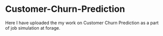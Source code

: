 # Customer-Churn-Prediction
Here I have uploaded the my work on Customer Churn Prediction as a part of job simulation at forage.
